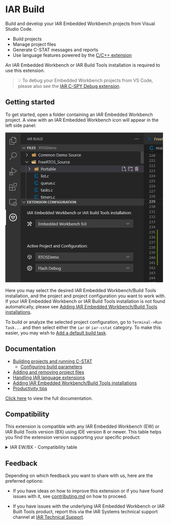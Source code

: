 # IAR Build

Build and develop your IAR Embedded Workbench projects from Visual Studio Code.

* Build projects
* Manage project files
* Generate C-STAT messages and reports
* Use language features powered by the [C/C++ extension](https://marketplace.visualstudio.com/items?itemName=ms-vscode.cpptools)

An IAR Embedded Workbench or IAR Build Tools installation is required to use this extension.

> 💡️ To debug your Embedded Workbench projects from VS Code, please also see the [IAR C-SPY Debug extension]().

## Getting started
To get started, open a folder containing an IAR Embedded Workbench project.
A view with an IAR Embedded Workbench icon will appear in the left side panel:

![side bar view](images/readme/sidebar.png)

Here you may select the desired IAR Embedded Workbench/Build Tools installation,
and the project and project configuration you want to work with. If your IAR Embedded Workbench or IAR Build Tools installation
is not found automatically, please see [Adding IAR Embedded Workbench/Build Tools installations]().

To build or analyze the selected project configuration, go to `Terminal->Run Task...` and then select either the `iar` or `iar-cstat` category.
To make this easier, you may wish to [Add a default build task]().

## Documentation
* [Building projects and running C-STAT]()
    * [Configuring build parameters]()
* [Adding and removing project files]()
* [Handling IAR language extensions]()
* [Adding IAR Embedded Workbench/Build Tools installations]()
* [Productivity tips]()

[Click here]() to view the full documentation.

## Compatibility
This extension is compatible with any IAR Embedded Workbench (EW) or IAR Build Tools version (BX) using IDE version 8 or newer. This table helps you find the extension version supporting your specific product: 

<details><summary>IAR EW/BX - Compatibility table</summary>

| IAR EW/BX version  | Limitation
|--------------|---------
| EWARM 9.20.4 or later <br>EWRH850 3.10 or later<br> | None |
| EWARM 7.10-9.20.3<br>EW430 7.10 or later<br>EWRL78 3.10 or later<br>EWRX 3.10 or later<br>EWRH850 2.10-2.21<br>EWAVR 7.10 or later<br>EW8051 10.10 or later<br>| File view and possibility to add/remove files from a project is not supported. |

</details>


## Feedback
Depending on which feedback you want to share with us, here are the preferred options:
* If you have ideas on how to improve this extension or if you have found issues with it, see [contributing.md](https://www.iar.com/knowledge/support/) on how to proceed.

* If you have issues with the underlying IAR Embedded Workbench or IAR Built Tools product, report this via the IAR Systems technical support channel at [IAR Technical Support](https://www.iar.com/knowledge/support/).

<!-- ## Contributions
Contributions are always welcome. Or did we decide to have a read-only repository? -->
